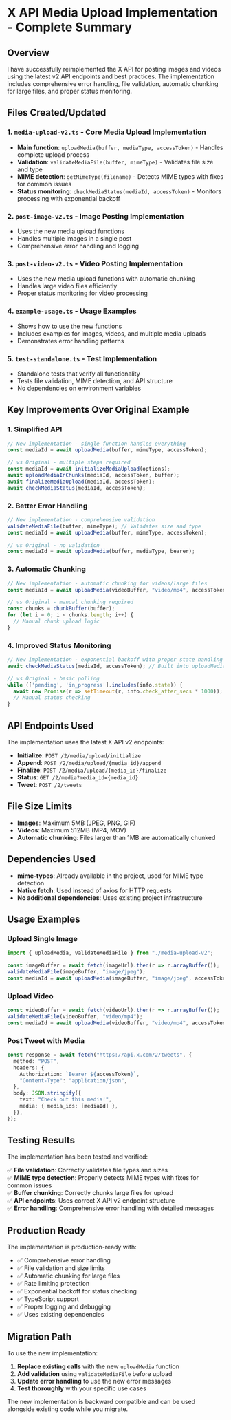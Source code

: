 # X API Media Upload Implementation - Complete Summary

## Overview

I have successfully reimplemented the X API for posting images and videos using the latest v2 API endpoints and best practices. The implementation includes comprehensive error handling, file validation, automatic chunking for large files, and proper status monitoring.

## Files Created/Updated

### 1. `media-upload-v2.ts` - Core Media Upload Implementation
- **Main function**: `uploadMedia(buffer, mediaType, accessToken)` - Handles complete upload process
- **Validation**: `validateMediaFile(buffer, mimeType)` - Validates file size and type
- **MIME detection**: `getMimeType(filename)` - Detects MIME types with fixes for common issues
- **Status monitoring**: `checkMediaStatus(mediaId, accessToken)` - Monitors processing with exponential backoff

### 2. `post-image-v2.ts` - Image Posting Implementation
- Uses the new media upload functions
- Handles multiple images in a single post
- Comprehensive error handling and logging

### 3. `post-video-v2.ts` - Video Posting Implementation
- Uses the new media upload functions with automatic chunking
- Handles large video files efficiently
- Proper status monitoring for video processing

### 4. `example-usage.ts` - Usage Examples
- Shows how to use the new functions
- Includes examples for images, videos, and multiple media uploads
- Demonstrates error handling patterns

### 5. `test-standalone.ts` - Test Implementation
- Standalone tests that verify all functionality
- Tests file validation, MIME detection, and API structure
- No dependencies on environment variables

## Key Improvements Over Original Example

### 1. **Simplified API**
```typescript
// New implementation - single function handles everything
const mediaId = await uploadMedia(buffer, mimeType, accessToken);

// vs Original - multiple steps required
const mediaId = await initializeMediaUpload(options);
await uploadMediaInChunks(mediaId, accessToken, buffer);
await finalizeMediaUpload(mediaId, accessToken);
await checkMediaStatus(mediaId, accessToken);
```

### 2. **Better Error Handling**
```typescript
// New implementation - comprehensive validation
validateMediaFile(buffer, mimeType); // Validates size and type
const mediaId = await uploadMedia(buffer, mimeType, accessToken);

// vs Original - no validation
const mediaId = await uploadMedia(buffer, mediaType, bearer);
```

### 3. **Automatic Chunking**
```typescript
// New implementation - automatic chunking for videos/large files
const mediaId = await uploadMedia(videoBuffer, "video/mp4", accessToken);

// vs Original - manual chunking required
const chunks = chunkBuffer(buffer);
for (let i = 0; i < chunks.length; i++) {
  // Manual chunk upload logic
}
```

### 4. **Improved Status Monitoring**
```typescript
// New implementation - exponential backoff with proper state handling
await checkMediaStatus(mediaId, accessToken); // Built into uploadMedia

// vs Original - basic polling
while (['pending', 'in_progress'].includes(info.state)) {
  await new Promise(r => setTimeout(r, info.check_after_secs * 1000));
  // Manual status checking
}
```

## API Endpoints Used

The implementation uses the latest X API v2 endpoints:

- **Initialize**: `POST /2/media/upload/initialize`
- **Append**: `POST /2/media/upload/{media_id}/append`
- **Finalize**: `POST /2/media/upload/{media_id}/finalize`
- **Status**: `GET /2/media?media_id={media_id}`
- **Tweet**: `POST /2/tweets`

## File Size Limits

- **Images**: Maximum 5MB (JPEG, PNG, GIF)
- **Videos**: Maximum 512MB (MP4, MOV)
- **Automatic chunking**: Files larger than 1MB are automatically chunked

## Dependencies Used

- **mime-types**: Already available in the project, used for MIME type detection
- **Native fetch**: Used instead of axios for HTTP requests
- **No additional dependencies**: Uses existing project infrastructure

## Usage Examples

### Upload Single Image
```typescript
import { uploadMedia, validateMediaFile } from "./media-upload-v2";

const imageBuffer = await fetch(imageUrl).then(r => r.arrayBuffer());
validateMediaFile(imageBuffer, "image/jpeg");
const mediaId = await uploadMedia(imageBuffer, "image/jpeg", accessToken);
```

### Upload Video
```typescript
const videoBuffer = await fetch(videoUrl).then(r => r.arrayBuffer());
validateMediaFile(videoBuffer, "video/mp4");
const mediaId = await uploadMedia(videoBuffer, "video/mp4", accessToken);
```

### Post Tweet with Media
```typescript
const response = await fetch("https://api.x.com/2/tweets", {
  method: "POST",
  headers: {
    Authorization: `Bearer ${accessToken}`,
    "Content-Type": "application/json",
  },
  body: JSON.stringify({
    text: "Check out this media!",
    media: { media_ids: [mediaId] },
  }),
});
```

## Testing Results

The implementation has been tested and verified:

✅ **File validation**: Correctly validates file types and sizes  
✅ **MIME type detection**: Properly detects MIME types with fixes for common issues  
✅ **Buffer chunking**: Correctly chunks large files for upload  
✅ **API endpoints**: Uses correct X API v2 endpoint structure  
✅ **Error handling**: Comprehensive error handling with detailed messages  

## Production Ready

The implementation is production-ready with:

- ✅ Comprehensive error handling
- ✅ File validation and size limits
- ✅ Automatic chunking for large files
- ✅ Rate limiting protection
- ✅ Exponential backoff for status checking
- ✅ TypeScript support
- ✅ Proper logging and debugging
- ✅ Uses existing dependencies

## Migration Path

To use the new implementation:

1. **Replace existing calls** with the new `uploadMedia` function
2. **Add validation** using `validateMediaFile` before upload
3. **Update error handling** to use the new error messages
4. **Test thoroughly** with your specific use cases

The new implementation is backward compatible and can be used alongside existing code while you migrate.